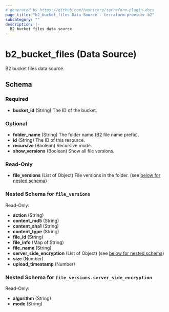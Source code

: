 ```yaml
---
# generated by https://github.com/hashicorp/terraform-plugin-docs
page_title: "b2_bucket_files Data Source - terraform-provider-b2"
subcategory: ""
description: |-
  B2 bucket files data source.
---
```


# b2_bucket_files (Data Source)

B2 bucket files data source.



<!-- schema generated by tfplugindocs -->
## Schema

### Required

- **bucket_id** (String) The ID of the bucket.

### Optional

- **folder_name** (String) The folder name (B2 file name prefix).
- **id** (String) The ID of this resource.
- **recursive** (Boolean) Recursive mode.
- **show_versions** (Boolean) Show all file versions.

### Read-Only

- **file_versions** (List of Object) File versions in the folder. (see [below for nested schema](#nestedatt--file_versions))

<a id="nestedatt--file_versions"></a>
### Nested Schema for `file_versions`

Read-Only:

- **action** (String)
- **content_md5** (String)
- **content_sha1** (String)
- **content_type** (String)
- **file_id** (String)
- **file_info** (Map of String)
- **file_name** (String)
- **server_side_encryption** (List of Object) (see [below for nested schema](#nestedobjatt--file_versions--server_side_encryption))
- **size** (Number)
- **upload_timestamp** (Number)

<a id="nestedobjatt--file_versions--server_side_encryption"></a>
### Nested Schema for `file_versions.server_side_encryption`

Read-Only:

- **algorithm** (String)
- **mode** (String)


